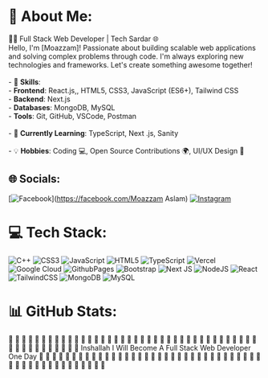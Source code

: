 # 💫 About Me:
 👨‍💻 Full Stack Web Developer | Tech Sardar 🌐  <br>Hello, I'm [Moazzam]! Passionate about building scalable web applications and solving complex problems through code. I'm always exploring new technologies and frameworks. Let's create something awesome together!<br><br>- 🌟 **Skills**:  <br>  - **Frontend**: React.js,, HTML5, CSS3, JavaScript (ES6+), Tailwind CSS  <br>  - **Backend**: Next.js<br>  - **Databases**: MongoDB, MySQL  <br>  - **Tools**: Git, GitHub, VSCode, Postman<br><br>- 🌱 **Currently Learning**: TypeScript, Next .js, Sanity<br><br>- 💡 **Hobbies**: Coding 💻, Open Source Contributions 🌍, UI/UX Design 🎨<br>


## 🌐 Socials:
[![Facebook](https://img.shields.io/badge/Facebook-%231877F2.svg?logo=Facebook&logoColor=white)](https://facebook.com/Moazzam Aslam) [![Instagram](https://img.shields.io/badge/Instagram-%23E4405F.svg?logo=Instagram&logoColor=white)](https://instagram.com/Sardarmoazzam) 

# 💻 Tech Stack:
![C++](https://img.shields.io/badge/c++-%2300599C.svg?style=for-the-badge&logo=c%2B%2B&logoColor=white) ![CSS3](https://img.shields.io/badge/css3-%231572B6.svg?style=for-the-badge&logo=css3&logoColor=white) ![JavaScript](https://img.shields.io/badge/javascript-%23323330.svg?style=for-the-badge&logo=javascript&logoColor=%23F7DF1E) ![HTML5](https://img.shields.io/badge/html5-%23E34F26.svg?style=for-the-badge&logo=html5&logoColor=white) ![TypeScript](https://img.shields.io/badge/typescript-%23007ACC.svg?style=for-the-badge&logo=typescript&logoColor=white) ![Vercel](https://img.shields.io/badge/vercel-%23000000.svg?style=for-the-badge&logo=vercel&logoColor=white) ![Google Cloud](https://img.shields.io/badge/GoogleCloud-%234285F4.svg?style=for-the-badge&logo=google-cloud&logoColor=white) ![GithubPages](https://img.shields.io/badge/github%20pages-121013?style=for-the-badge&logo=github&logoColor=white) ![Bootstrap](https://img.shields.io/badge/bootstrap-%238511FA.svg?style=for-the-badge&logo=bootstrap&logoColor=white) ![Next JS](https://img.shields.io/badge/Next-black?style=for-the-badge&logo=next.js&logoColor=white) ![NodeJS](https://img.shields.io/badge/node.js-6DA55F?style=for-the-badge&logo=node.js&logoColor=white) ![React](https://img.shields.io/badge/react-%2320232a.svg?style=for-the-badge&logo=react&logoColor=%2361DAFB) ![TailwindCSS](https://img.shields.io/badge/tailwindcss-%2338B2AC.svg?style=for-the-badge&logo=tailwind-css&logoColor=white) ![MongoDB](https://img.shields.io/badge/MongoDB-%234ea94b.svg?style=for-the-badge&logo=mongodb&logoColor=white) ![MySQL](https://img.shields.io/badge/mysql-4479A1.svg?style=for-the-badge&logo=mysql&logoColor=white)
# 📊 GitHub Stats:
🌟 🌟 🌟 🌟 🌟 🌟 🌟 🌟 🌟 🌟 🌟 🌟 🌟 🌟 🌟 🌟 🌟 🌟 🌟 🌟 🌟 🌟 🌟 🌟 🌟 🌟 🌟 🌟 🌟 🌟 🌟 🌟 🌟 🌟 🌟 🌟 🌟 🌟 🌟 🌟 🌟 🌟 🌟 🌟 🌟 🌟 🌟 🌟 🌟
                                               Inshallah I Will Become A Full Stack Web Developer One Day
 🌟 🌟 🌟 🌟 🌟 🌟 🌟 🌟 🌟 🌟 🌟 🌟 🌟 🌟 🌟 🌟 🌟 🌟 🌟 🌟 🌟 🌟 🌟 🌟 🌟 🌟 🌟 🌟 🌟 🌟 🌟 🌟 🌟 🌟 🌟 🌟 🌟 🌟 🌟 🌟 🌟 🌟 🌟 🌟 🌟 🌟 🌟 🌟 🌟




